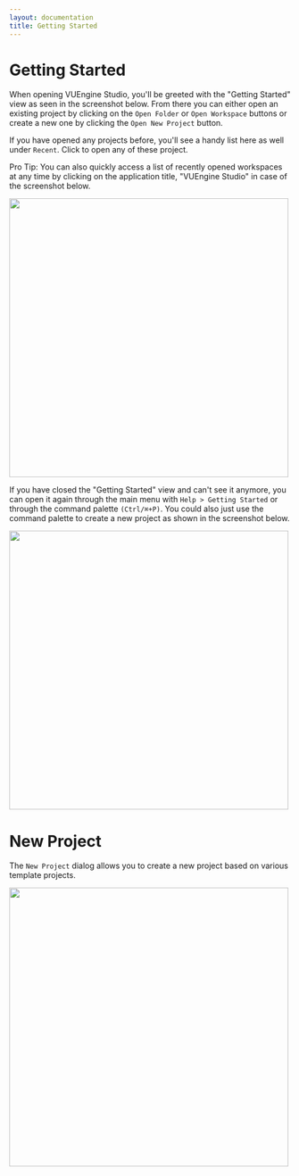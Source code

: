```yaml
---
layout: documentation
title: Getting Started
---
```


# Getting Started

When opening VUEngine Studio, you'll be greeted with the "Getting Started" view as seen in the screenshot below. From there you can either open an existing project by clicking on the `Open Folder` or `Open Workspace` buttons or create a new one by clicking the `Open New Project` button.

If you have opened any projects before, you'll see a handy list here as well under `Recent`. Click to open any of these project.

Pro Tip: You can also quickly access a list of recently opened workspaces at any time by clicking on the application title, "VUEngine Studio" in case of the screenshot below.

<img src="/documentation/images/getting-started/VUEngine-Studio-Getting-Started.png" width="500">

If you have closed the "Getting Started" view and can't see it anymore, you can open it again through the main menu with `Help > Getting Started` or through the command palette `(Ctrl/⌘+P)`. You could also just use the command palette to create a new project as shown in the screenshot below.

<img src="/documentation/images/getting-started/VUEngine-Studio-Command-Palette-New-Project.png" width="500">

# New Project

The `New Project` dialog allows you to create a new project based on various template projects.

<img src="/documentation/images/getting-started/VUEngine-Studio-New-Project-Dialog.png" width="500">